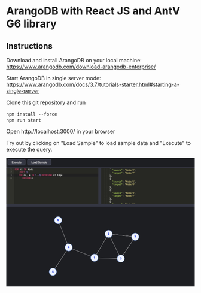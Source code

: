 # ArangoDB with React JS and AntV G6 library

## Instructions

Download and install ArangoDB on your local machine:
https://www.arangodb.com/download-arangodb-enterprise/

Start ArangoDB in single server mode:
https://www.arangodb.com/docs/3.7/tutorials-starter.html#starting-a-single-server

Clone this git repository and run
```
npm install --force
npm run start
```
Open http://localhost:3000/ in your browser

Try out by clicking on "Load Sample" to load sample data and "Execute" to execute the query.

![Screenshot](https://github.com/arangodb/demo-aql-g6/blob/master/demo-screenshot.jpg)

